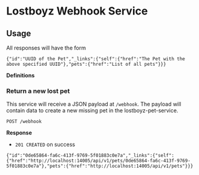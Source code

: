 # Lostboyz Webhook Service

## Usage

All responses will have the form

````
{"id":"UUID of the Pet","_links":{"self":{"href":"The Pet with the above specified UUID"},"pets":{"href":"List of all pets"}}}
````

**Definitions**

### Return a new lost pet

This service will receive a JSON payload at `/webhook`.
The payload will contain data to create a new missing pet in the lostboyz-pet-service.

`POST /webhook`

**Response**
- `201 CREATED` on success

````
{"id":"0de65864-fa6c-413f-9769-5f01883c0e7a","_links":{"self":{"href":"http://localhost:14005/api/v1/pets/0de65864-fa6c-413f-9769-5f01883c0e7a"},"pets":{"href":"http://localhost:14005/api/v1/pets"}}}
````